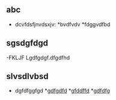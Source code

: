 ## abc
- dcvfdsfjnvdsxjv:
*bvdfvdv
*fdggvdfbd

## sgsdgfdgd
-FKLJF Lgdfgdgf.dfgdfhd

## slvsdlvbsd
- dgfdfggfgd
*[gdfgdfd](www.google.com)
*[gfddffd](www.yahoo.com)
*[gdfdfg](www.yahoo.com)

